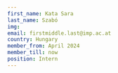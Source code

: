 ```yaml
---
first_name: Kata Sara
last_name: Szabó
img: 
email: firstmiddle.last@imp.ac.at
country: Hungary
member_from: April 2024
member_till: now
position: Intern
---
```

